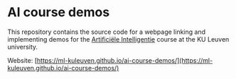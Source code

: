 # AI course demos

This repository contains the source code for a webpage linking and implementing demos for the [Artificiële Intelligentie](https://onderwijsaanbod.kuleuven.be/syllabi/n/H06U1AN.htm#activetab=doelstellingen_idp490656) course at the KU Leuven university.

Website: [https://ml-kuleuven.github.io/ai-course-demos/](https://ml-kuleuven.github.io/ai-course-demos/)
